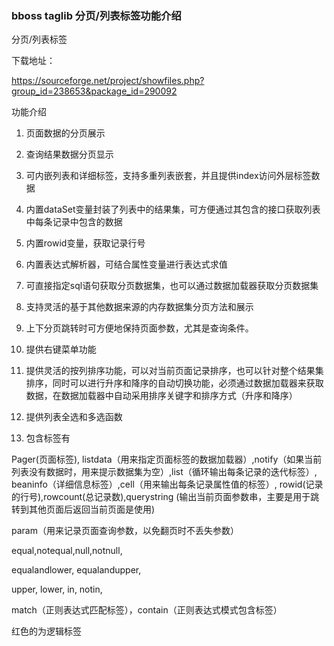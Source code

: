 ### bboss taglib 分页/列表标签功能介绍

分页/列表标签

下载地址：

https://sourceforge.net/project/showfiles.php?group_id=238653&package_id=290092

功能介绍

1. 页面数据的分页展示

2. 查询结果数据分页显示

3. 可内嵌列表和详细标签，支持多重列表嵌套，并且提供index访问外层标签数据

4. 内置dataSet变量封装了列表中的结果集，可方便通过其包含的接口获取列表中每条记录中包含的数据

5. 内置rowid变量，获取记录行号

6. 内置表达式解析器，可结合属性变量进行表达式求值

7. 可直接指定sql语句获取分页数据集，也可以通过数据加载器获取分页数据集

8. 支持灵活的基于其他数据来源的内存数据集分页方法和展示

9. 上下分页跳转时可方便地保持页面参数，尤其是查询条件。

10. 提供右键菜单功能

11. 提供灵活的按列排序功能，可以对当前页面记录排序，也可以针对整个结果集排序，同时可以进行升序和降序的自动切换功能，必须通过数据加载器来获取数据，在数据加载器中自动采用排序关键字和排序方式（升序和降序）

12. 提供列表全选和多选函数

13. 包含标签有

Pager(页面标签), listdata（用来指定页面标签的数据加载器）,notify（如果当前列表没有数据时，用来提示数据集为空）,list（循环输出每条记录的迭代标签）, beaninfo（详细信息标签）,cell（用来输出每条记录属性值的标签）, rowid(记录的行号),rowcount(总记录数),querystring (输出当前页面参数串，主要是用于跳转到其他页面后返回当前页面是使用)

param（用来记录页面查询参数，以免翻页时不丢失参数）

equal,notequal,null,notnull,

equalandlower, equalandupper,

upper, lower, in, notin,

match（正则表达式匹配标签），contain（正则表达式模式包含标签）

红色的为逻辑标签


  